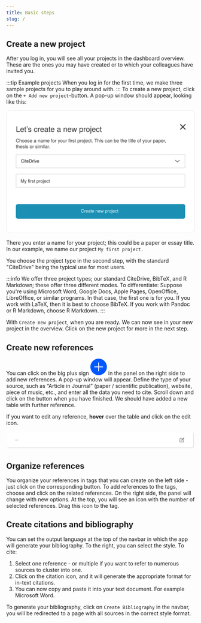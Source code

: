 ```yaml
---
title: Basic steps
slug: /
---
```


## Create a new project

After you log in, you will see all your projects in the dashboard overview. These are the ones you may have created or to which your colleagues have invited you.

:::tip Example projects
When you log in for the first time, we make three sample projects for you to play around with.
:::
To create a new project, click on the `+ Add new project`-button. A pop-up window should appear, looking like this:

![Example banner](./assets/new_project_window.svg)


There you enter a name for your project; this could be a paper or essay title. In our example, we name our project ``My first project.``

You choose the project type in the second step, with the standard "CiteDrive" being the typical use for most users.

:::info
We offer three project types; our standard CiteDrive, BibTeX, and R Markdown; these offer three different modes.
To differentiate:
Suppose you're using Microsoft Word, Google Docs, Apple Pages, OpenOffice, LibreOffice, or similar programs. In that case, the first one is for you.
If you work with LaTeX, then it is best to choose BibTeX.
If you work with Pandoc or R Markdown, choose R Markdown.
:::


With `Create new project`, when you are ready. We can now see in your new project in the overview. Click on the new project for more in the next step.



## Create new references

You can click on the big plus sign ![Example banner](./assets/plus.svg) in the panel on the right side to add new references. A pop-up window will appear. Define the type of your source, such as “Article in Journal” (paper / scientific publication), website, piece of music, etc., and enter all the data you need to cite.
Scroll down and click on the button when you have finished. We should have added a new table with further reference.

If you want to edit any reference, **hover** over the table and click on the edit icon.

![Example banner](./assets/edit.svg)



## Organize references

You organize your references in tags that you can create on the left side - just click on the corresponding button. To add references to the tags, choose and click on the related references. On the right side, the panel will change with new options. At the top, you will see an icon with the number of selected references. Drag this icon to the tag.

## Create citations and bibliography

You can set the output language at the top of the navbar in which the app will generate your bibliography. To the right, you can select the style.
To cite:
1. Select one reference - or multiple if you want to refer to numerous sources to cluster into one.
2. Click on the citation icon, and it will generate the appropriate format for in-text citations.
3. You can now copy and paste it into your text document. For example Microsoft Word.

To generate your bibliography, click on `Create Bibliography` in the navbar, you will be redirected to a page with all sources in the correct style format.

